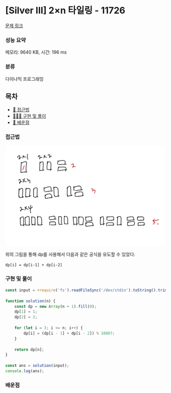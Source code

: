 # [Silver III] 2×n 타일링 - 11726

[문제 링크](https://www.acmicpc.net/problem/11726)

### 성능 요약

메모리: 9640 KB, 시간: 196 ms

### 분류

다이나믹 프로그래밍

## 목차

-   [🤔 접근법](#접근법)
-   [👨🏻‍💻 구현 및 풀이](#구현-및-풀이)
-   [🫢 배운점](#배운점)

### 접근법

<img src="./src/11726.jpg" style="width:500px">

위의 그림을 통해 dp를 사용해서 다음과 같은 공식을 유도할 수 있었다.

`dp[i] = dp[i-1] + dp[i-2]`

### 구현 및 풀이

```javascript
const input = +require('fs').readFileSync('/dev/stdin').toString().trim();

function solution(n) {
    const dp = new Array(n + 1).fill(0);
    dp[1] = 1;
    dp[2] = 2;

    for (let i = 3; i <= n; i++) {
        dp[i] = (dp[i - 1] + dp[i - 2]) % 10007;
    }

    return dp[n];
}

const ans = solution(input);
console.log(ans);
```

### 배운점
